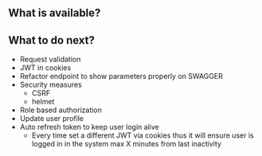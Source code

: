 ## What is available?


## What to do next?
- Request validation
- JWT in cookies
- Refactor endpoint to show parameters properly on SWAGGER
- Security measures
  - CSRF
  - helmet
- Role based authorization
- Update user profile
- Auto refresh token to keep user login alive
  - Every time set a different JWT via cookies thus it will ensure user is logged in in the system max X minutes from last inactivity
